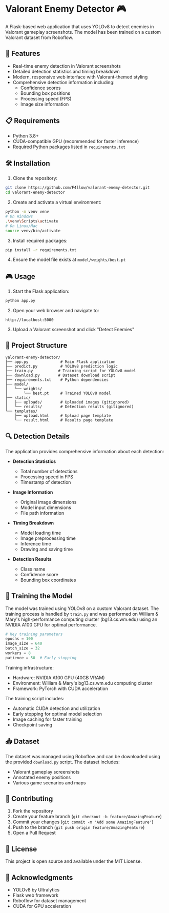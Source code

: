 # Valorant Enemy Detector 🎮

A Flask-based web application that uses YOLOv8 to detect enemies in Valorant gameplay screenshots. The model has been trained on a custom Valorant dataset from Roboflow.

## 🚀 Features

- Real-time enemy detection in Valorant screenshots
- Detailed detection statistics and timing breakdown
- Modern, responsive web interface with Valorant-themed styling
- Comprehensive detection information including:
  - Confidence scores
  - Bounding box positions
  - Processing speed (FPS)
  - Image size information

## 📋 Requirements

- Python 3.8+
- CUDA-compatible GPU (recommended for faster inference)
- Required Python packages listed in `requirements.txt`

## 🛠️ Installation

1. Clone the repository:
```bash
git clone https://github.com/F4llow/valorant-enemy-detector.git
cd valorant-enemy-detector
```

2. Create and activate a virtual environment:
```bash
python -m venv venv
# On Windows
.\venv\Scripts\activate
# On Linux/Mac
source venv/bin/activate
```

3. Install required packages:
```bash
pip install -r requirements.txt
```

4. Ensure the model file exists at `model/weights/best.pt`

## 🎮 Usage

1. Start the Flask application:
```bash
python app.py
```

2. Open your web browser and navigate to:
```
http://localhost:5000
```

3. Upload a Valorant screenshot and click "Detect Enemies"

## 📁 Project Structure

```
valorant-enemy-detector/
├── app.py              # Main Flask application
├── predict.py          # YOLOv8 prediction logic
├── train.py           # Training script for YOLOv8 model
├── download.py        # Dataset download script
├── requirements.txt    # Python dependencies
├── model/
│   └── weights/
│       └── best.pt     # Trained YOLOv8 model
├── static/
│   ├── uploads/        # Uploaded images (gitignored)
│   └── results/        # Detection results (gitignored)
└── templates/
    ├── upload.html     # Upload page template
    └── result.html     # Results page template
```

## 🔍 Detection Details

The application provides comprehensive information about each detection:

- **Detection Statistics**
  - Total number of detections
  - Processing speed in FPS
  - Timestamp of detection

- **Image Information**
  - Original image dimensions
  - Model input dimensions
  - File path information

- **Timing Breakdown**
  - Model loading time
  - Image preprocessing time
  - Inference time
  - Drawing and saving time

- **Detection Results**
  - Class name
  - Confidence score
  - Bounding box coordinates

## 🤖 Training the Model

The model was trained using YOLOv8 on a custom Valorant dataset. The training process is handled by `train.py` and was performed on William & Mary's high-performance computing cluster (bg13.cs.wm.edu) using an NVIDIA A100 GPU for optimal performance.

```python
# Key training parameters
epochs = 100
image_size = 640
batch_size = 32
workers = 8
patience = 50  # Early stopping
```

Training infrastructure:
- Hardware: NVIDIA A100 GPU (40GB VRAM)
- Environment: William & Mary's bg13.cs.wm.edu computing cluster
- Framework: PyTorch with CUDA acceleration

The training script includes:
- Automatic CUDA detection and utilization
- Early stopping for optimal model selection
- Image caching for faster training
- Checkpoint saving

## 📥 Dataset

The dataset was managed using Roboflow and can be downloaded using the provided `download.py` script. The dataset includes:
- Valorant gameplay screenshots
- Annotated enemy positions
- Various game scenarios and maps

## 🤝 Contributing

1. Fork the repository
2. Create your feature branch (`git checkout -b feature/AmazingFeature`)
3. Commit your changes (`git commit -m 'Add some AmazingFeature'`)
4. Push to the branch (`git push origin feature/AmazingFeature`)
5. Open a Pull Request

## 📝 License

This project is open source and available under the MIT License.

## 🙏 Acknowledgments

- YOLOv8 by Ultralytics
- Flask web framework
- Roboflow for dataset management
- CUDA for GPU acceleration
